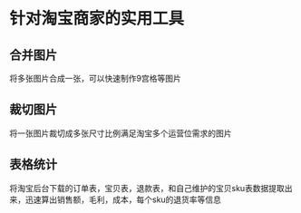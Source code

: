 # 针对淘宝商家的实用工具 

## 合并图片
将多张图片合成一张，可以快速制作9宫格等图片

## 裁切图片
将一张图片裁切成多张尺寸比例满足淘宝多个运营位需求的图片

## 表格统计
将淘宝后台下载的订单表，宝贝表，退款表，和自己维护的宝贝sku表数据提取出来，迅速算出销售额，毛利，成本，每个sku的退货率等信息